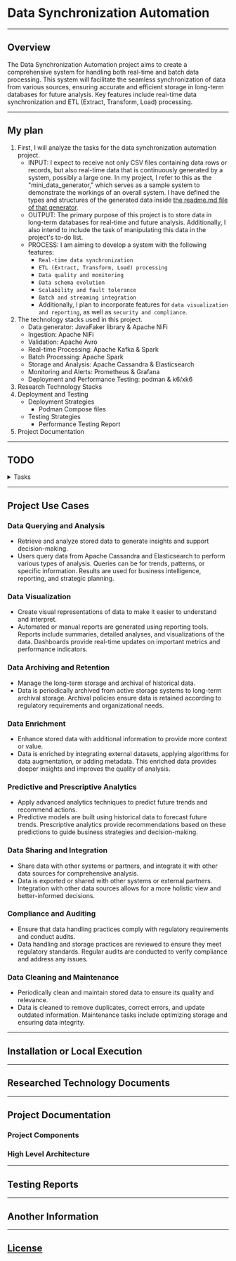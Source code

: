 # Data Synchronization Automation

---
## Overview
The Data Synchronization Automation project aims to create a comprehensive system for handling both real-time and batch data processing. This system will facilitate the seamless synchronization of data from various sources, ensuring accurate and efficient storage in long-term databases for future analysis. Key features include real-time data synchronization and ETL (Extract, Transform, Load) processing.

---
## My plan
1. First, I will analyze the tasks for the data synchronization automation project.
   - INPUT: I expect to receive not only CSV files containing data rows or records, but also real-time data that is continuously generated by a system, possibly a large one. In my project, I refer to this as the "mini_data_generator," which serves as a sample system to demonstrate the workings of an overall system. I have defined the types and structures of the generated data inside [the readme.md file of that generator](./mini_data_generator/readme.md).
   - OUTPUT: The primary purpose of this project is to store data in long-term databases for real-time and future analysis. Additionally, I also intend to include the task of manipulating this data in the project's to-do list.
   - PROCESS: I am aiming to develop a system with the following features:
     - `Real-time data synchronization`
     - `ETL (Extract, Transform, Load) processing`
     - `Data quality and monitoring`
     - `Data schema evolution`
     - `Scalability and fault tolerance`
     - `Batch and streaming integration`
     - Additionally, I plan to incorporate features for `data visualization and reporting`, as well as `security and compliance`.
2. The technology stacks used in this project.
   - Data generator: JavaFaker library & Apache NiFi
   - Ingestion: Apache NiFi
   - Validation: Apache Avro
   - Real-time Processing: Apache Kafka & Spark
   - Batch Processing: Apache Spark
   - Storage and Analysis: Apache Cassandra & Elasticsearch
   - Monitoring and Alerts: Prometheus & Grafana
   - Deployment and Performance Testing: podman & k6/xk6
3. Research Technology Stacks
4. Deployment and Testing
   - Deployment Strategies
     - Podman Compose files
   - Testing Strategies
     - Performance Testing Report
5. Project Documentation
---
## TODO
<details>
 <summary>Tasks</summary>

- [ ] 
</details>



---
## Project Use Cases

### Data Querying and Analysis
- Retrieve and analyze stored data to generate insights and support decision-making.
- Users query data from Apache Cassandra and Elasticsearch to perform various types of analysis. Queries can be for trends, patterns, or specific information. Results are used for business intelligence, reporting, and strategic planning.

### Data Visualization
- Create visual representations of data to make it easier to understand and interpret.
- Automated or manual reports are generated using reporting tools. Reports include summaries, detailed analyses, and visualizations of the data. Dashboards provide real-time updates on important metrics and performance indicators.

### Data Archiving and Retention
- Manage the long-term storage and archival of historical data.
- Data is periodically archived from active storage systems to long-term archival storage. Archival policies ensure data is retained according to regulatory requirements and organizational needs.

### Data Enrichment
- Enhance stored data with additional information to provide more context or value.
- Data is enriched by integrating external datasets, applying algorithms for data augmentation, or adding metadata. This enriched data provides deeper insights and improves the quality of analysis.

### Predictive and Prescriptive Analytics
- Apply advanced analytics techniques to predict future trends and recommend actions.
- Predictive models are built using historical data to forecast future trends. Prescriptive analytics provide recommendations based on these predictions to guide business strategies and decision-making.

### Data Sharing and Integration
- Share data with other systems or partners, and integrate it with other data sources for comprehensive analysis.
- Data is exported or shared with other systems or external partners. Integration with other data sources allows for a more holistic view and better-informed decisions.

### Compliance and Auditing
- Ensure that data handling practices comply with regulatory requirements and conduct audits.
- Data handling and storage practices are reviewed to ensure they meet regulatory standards. Regular audits are conducted to verify compliance and address any issues.

### Data Cleaning and Maintenance
- Periodically clean and maintain stored data to ensure its quality and relevance.
- Data is cleaned to remove duplicates, correct errors, and update outdated information. Maintenance tasks include optimizing storage and ensuring data integrity.

---
## Installation or Local Execution

---
## Researched Technology Documents

---
## Project Documentation
### Project Components
### High Level Architecture

---
## Testing Reports

---
## Another Information

---
## [License](LICENSE)


